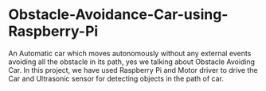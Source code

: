 # Obstacle-Avoidance-Car-using-Raspberry-Pi
An Automatic car which moves autonomously without any external events avoiding all the obstacle in its path, yes we talking about Obstacle Avoiding Car. In this project, we have used Raspberry Pi and Motor driver to drive the Car and Ultrasonic sensor for detecting objects in the path of car.
